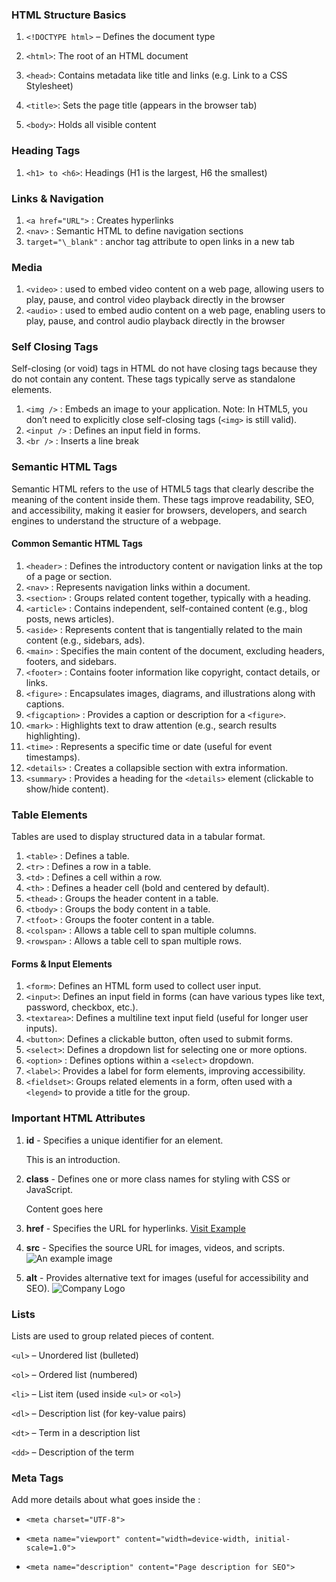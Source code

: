 ### HTML Structure Basics

1. `<!DOCTYPE html>` – Defines the document type

2. `<html>`: The root of an HTML document
3. `<head>`: Contains metadata like title and links (e.g. Link to a CSS Stylesheet)
4. `<title>`: Sets the page title (appears in the browser tab)
5. `<body>`: Holds all visible content

### Heading Tags

1. `<h1> to <h6>`: Headings (H1 is the largest, H6 the smallest)

### Links & Navigation

1. `<a href="URL">` : Creates hyperlinks
2. `<nav>` : Semantic HTML to define navigation sections
3. `target="\_blank"` : anchor tag attribute to open links in a new tab

### Media

1. `<video>` : used to embed video content on a web page, allowing users to play, pause, and control video playback directly in the browser
2. `<audio>` : used to embed audio content on a web page, enabling users to play, pause, and control audio playback directly in the browser

### Self Closing Tags

Self-closing (or void) tags in HTML do not have closing tags because they do not contain any content. These tags typically serve as standalone elements.

1. `<img />` : Embeds an image to your application. Note: In HTML5, you don’t need to explicitly close self-closing tags (`<img>` is still valid).
2. `<input />` : Defines an input field in forms.
3. `<br />` : Inserts a line break

### Semantic HTML Tags

Semantic HTML refers to the use of HTML5 tags that clearly describe the meaning of the content inside them. These tags improve readability, SEO, and accessibility,
making it easier for browsers, developers, and search engines to understand the structure of a webpage.

#### Common Semantic HTML Tags

1. `<header>` : Defines the introductory content or navigation links at the top of a page or section.
2. `<nav>` : Represents navigation links within a document.
3. `<section>` : Groups related content together, typically with a heading.
4. `<article>` : Contains independent, self-contained content (e.g., blog posts, news articles).
5. `<aside>` : Represents content that is tangentially related to the main content (e.g., sidebars, ads).
6. `<main>` : Specifies the main content of the document, excluding headers, footers, and sidebars.
7. `<footer>` : Contains footer information like copyright, contact details, or links.
8. `<figure>` : Encapsulates images, diagrams, and illustrations along with captions.
9. `<figcaption>` : Provides a caption or description for a `<figure>`.
10. `<mark>` : Highlights text to draw attention (e.g., search results highlighting).
11. `<time>` : Represents a specific time or date (useful for event timestamps).
12. `<details>` : Creates a collapsible section with extra information.
13. `<summary>` : Provides a heading for the `<details>` element (clickable to show/hide content).

### Table Elements

Tables are used to display structured data in a tabular format.

1. `<table>` : Defines a table.
2. `<tr>` : Defines a row in a table.
3. `<td>` : Defines a cell within a row.
4. `<th>` : Defines a header cell (bold and centered by default).
5. `<thead>` : Groups the header content in a table.
6. `<tbody>` : Groups the body content in a table.
7. `<tfoot>` : Groups the footer content in a table.
8. `<colspan>` : Allows a table cell to span multiple columns.
9. `<rowspan>` : Allows a table cell to span multiple rows.

#### Forms & Input Elements

1. `<form>`: Defines an HTML form used to collect user input.
2. `<input>`: Defines an input field in forms (can have various types like text, password, checkbox, etc.).
3. `<textarea>`: Defines a multiline text input field (useful for longer user inputs).
4. `<button>`: Defines a clickable button, often used to submit forms.
5. `<select>`: Defines a dropdown list for selecting one or more options.
6. `<option>` : Defines options within a `<select>` dropdown.
7. `<label>`: Provides a label for form elements, improving accessibility.
8. `<fieldset>`: Groups related elements in a form, often used with a `<legend>` to provide a title for the group.

### Important HTML Attributes

1. **id** - Specifies a unique identifier for an element.
   <p id="intro">This is an introduction.</p>

2. **class** - Defines one or more class names for styling with CSS or JavaScript.
   <div class="container">Content goes here</div>
3. **href** - Specifies the URL for hyperlinks.
   <a href="https://example.com">Visit Example</a>

4. **src** - Specifies the source URL for images, videos, and scripts.
   <img src="image.jpg" alt="An example image" />

5. **alt** - Provides alternative text for images (useful for accessibility and SEO).
   <img src="logo.png" alt="Company Logo" />

### Lists

Lists are used to group related pieces of content.

`<ul>` – Unordered list (bulleted)

`<ol>` – Ordered list (numbered)

`<li>` – List item (used inside `<ul>` or `<ol>`)

`<dl>` – Description list (for key-value pairs)

`<dt>` – Term in a description list

`<dd>` – Description of the term

### Meta Tags

Add more details about what goes inside the <head>:

- `<meta charset="UTF-8">`

- `<meta name="viewport" content="width=device-width, initial-scale=1.0">`

- `<meta name="description" content="Page description for SEO">`
